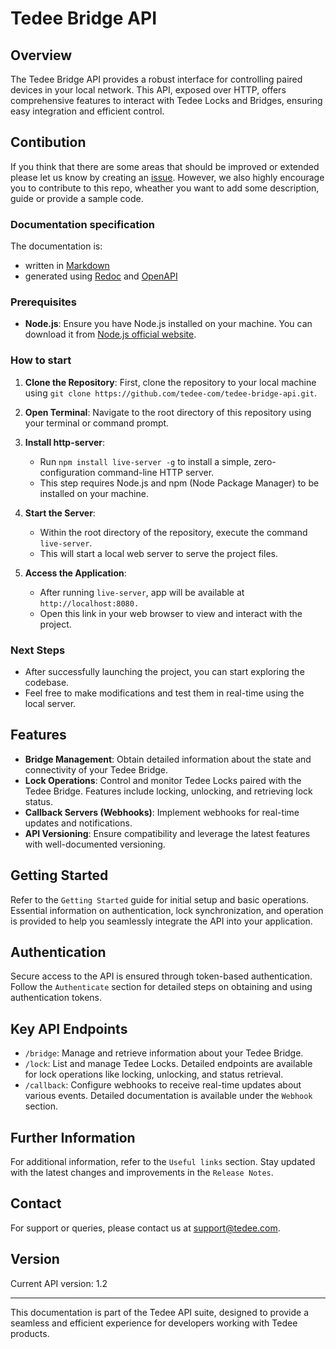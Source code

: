 # Tedee Bridge API

## Overview

The Tedee Bridge API provides a robust interface for controlling paired devices in your local network. This API, exposed over HTTP, offers comprehensive features to interact with Tedee Locks and Bridges, ensuring easy integration and efficient control.

## Contibution
If you think that there are some areas that should be improved or extended please let us know by creating an [issue](https://github.com/tedee-com/tedee-bridge-api/issues).
However, we also highly encourage you to contribute to this repo, wheather you want to add some description, guide or provide a sample code.

### Documentation specification

The documentation is:
- written in [Markdown](https://www.markdownguide.org/basic-syntax/)
- generated using [Redoc](https://redocly.com/redoc/) and [OpenAPI](https://swagger.io/specification/)

### Prerequisites
- **Node.js**: Ensure you have Node.js installed on your machine. You can download it from [Node.js official website](https://nodejs.org/).

### How to start

1. **Clone the Repository**: First, clone the repository to your local machine using `git clone https://github.com/tedee-com/tedee-bridge-api.git`.

2. **Open Terminal**: Navigate to the root directory of this repository using your terminal or command prompt.

3. **Install http-server**:
    - Run `npm install live-server -g` to install a simple, zero-configuration command-line HTTP server.
    - This step requires Node.js and npm (Node Package Manager) to be installed on your machine.

4. **Start the Server**:
    - Within the root directory of the repository, execute the command `live-server`.
    - This will start a local web server to serve the project files.

5. **Access the Application**:
    - After running `live-server`, app will be available at `http://localhost:8080.`
    - Open this link in your web browser to view and interact with the project.

### Next Steps

- After successfully launching the project, you can start exploring the codebase.
- Feel free to make modifications and test them in real-time using the local server.


## Features

- **Bridge Management**: Obtain detailed information about the state and connectivity of your Tedee Bridge.
- **Lock Operations**: Control and monitor Tedee Locks paired with the Tedee Bridge. Features include locking, unlocking, and retrieving lock status.
- **Callback Servers (Webhooks)**: Implement webhooks for real-time updates and notifications.
- **API Versioning**: Ensure compatibility and leverage the latest features with well-documented versioning.

## Getting Started

Refer to the `Getting Started` guide for initial setup and basic operations. Essential information on authentication, lock synchronization, and operation is provided to help you seamlessly integrate the API into your application.

## Authentication

Secure access to the API is ensured through token-based authentication. Follow the `Authenticate` section for detailed steps on obtaining and using authentication tokens.

## Key API Endpoints

- `/bridge`: Manage and retrieve information about your Tedee Bridge.
- `/lock`: List and manage Tedee Locks. Detailed endpoints are available for lock operations like locking, unlocking, and status retrieval.
- `/callback`: Configure webhooks to receive real-time updates about various events. Detailed documentation is available under the `Webhook` section. 

## Further Information

For additional information, refer to the `Useful links` section. Stay updated with the latest changes and improvements in the `Release Notes`.

## Contact

For support or queries, please contact us at support@tedee.com.

## Version

Current API version: 1.2

---

This documentation is part of the Tedee API suite, designed to provide a seamless and efficient experience for developers working with Tedee products.

